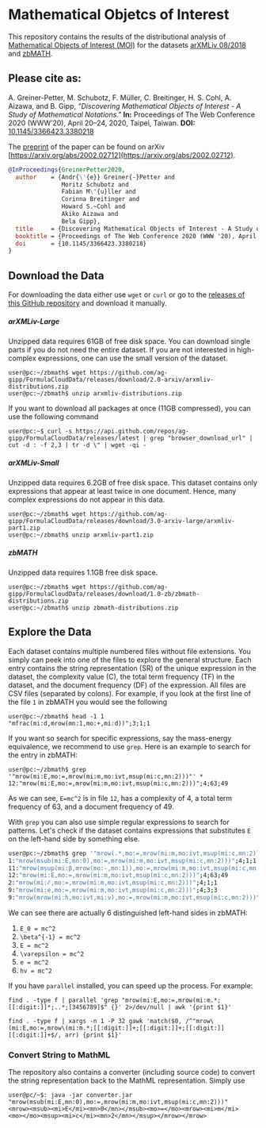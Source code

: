 
# Mathematical Objetcs of Interest

This repository contains the results of the distributional analysis of [Mathematical Objects of Interest (MOI)](https://arxiv.org/pdf/2002.02712.pdf)
for the datasets [arXMLiv 08/2018](https://sigmathling.kwarc.info/resources/arxmliv-dataset-082018/) and 
[zbMATH](https://zbmath.org/). 

## Please cite as:
A. Greiner-Petter, M. Schubotz, F. Müller, C. Breitinger, H. S. Cohl, A. Aizawa, and B. Gipp,
*"Discovering Mathematical Objects of Interest - A Study of Mathematical Notations."* 
**In:** Proceedings of The Web Conference 2020 (WWW’20), April 20–24, 2020, Taipei, Taiwan.
**DOI:** [10.1145/3366423.3380218](https://doi.org/10.1145/3366423.3380218)

The [preprint](https://arxiv.org/pdf/2002.02712.pdf) of the paper can be found on arXiv [https://arxiv.org/abs/2002.02712](https://arxiv.org/abs/2002.02712).

```bibtex
@InProceedings{GreinerPetter2020,
  author    = {Andr{\'{e}} Greiner{-}Petter and
               Moritz Schubotz and
               Fabian M\"{u}ller and
               Corinna Breitinger and
               Howard S.~Cohl and
               Akiko Aizawa and
               Bela Gipp},
  title     = {Discovering Mathematical Objects of Interest - A Study of Mathematical Notations},
  booktitle = {Proceedings of The Web Conference 2020 (WWW '20), April 20--24, 2020, Taipei, Taiwan},
  doi       = {10.1145/3366423.3380218}
}
```

## Download the Data

For downloading the data either use `wget` or `curl` or go to the [releases of this GitHub repository](https://github.com/ag-gipp/FormulaCloudData/releases) and download it manually.

##### arXMLiv-Large
Unzipped data requires 61GB of free disk space. 
You can download single parts if you do not need the entire dataset.
If you are not interested in high-complex expressions, one can use the small version of the dataset.
```shell script
user@pc:~/zbmath$ wget https://github.com/ag-gipp/FormulaCloudData/releases/download/2.0-arxiv/arxmliv-distributions.zip
user@pc:~/zbmath$ unzip arxmliv-distributions.zip
```

If you want to download all packages at once (11GB compressed), you can use the following command
```shell script
user@pc:~$ curl -s https://api.github.com/repos/ag-gipp/FormulaCloudData/releases/latest | grep "browser_download_url" | cut -d : -f 2,3 | tr -d \" | wget -qi -
```

##### arXMLiv-Small
Unzipped data requires 6.2GB of free disk space. 
This dataset contains only expressions that appear at least twice in one document. 
Hence, many complex expressions do not appear in this data. 
```shell script
user@pc:~/zbmath$ wget https://github.com/ag-gipp/FormulaCloudData/releases/download/3.0-arxiv-large/arxmliv-part1.zip
user@pc:~/zbmath$ unzip arxmliv-part1.zip
```


##### zbMATH
Unzipped data requires 1.1GB free disk space.
```shell script
user@pc:~/zbmath$ wget https://github.com/ag-gipp/FormulaCloudData/releases/download/1.0-zb/zbmath-distributions.zip
user@pc:~/zbmath$ unzip zbmath-distributions.zip
```

## Explore the Data

Each dataset contains multiple numbered files without file extensions. You simply can peek into one of the files to explore the general structure. Each entry contains the string representation (SR) of the unique expression in the dataset, the complexity value (C), the total term frequency (TF) in the dataset, and the document frequency (DF) of the expression. All files are CSV files (separated by colons). For example, if you look at the first line of the file `1` in zbMATH you would see the following
```shell script
user@pc:~/zbmath$ head -1 1
"mfrac(mi:d,mrow(mn:1,mo:+,mi:d))";3;1;1
```

If you want so search for specific expressions, say the mass-energy equivalence, we recommend to use `grep`. Here is an example to search for the entry in zbMATH:
```shell script
user@pc:~/zbmath$ grep '"mrow(mi:E,mo:=,mrow(mi:m,mo:ivt,msup(mi:c,mn:2)))"' *
12:"mrow(mi:E,mo:=,mrow(mi:m,mo:ivt,msup(mi:c,mn:2)))";4;63;49
```
As we can see, `E=mc^2` is in file `12`, has a complexity of 4, a total term frequency of 63, and a document frequency of 49.

With `grep` you can also use simple regular expressions to search for patterns. Let's check if the dataset contains expressions that substitutes `E` on the left-hand side by something else.
``` sh
user@pc:~/zbmath$ grep '"mrow(.*,mo:=,mrow(mi:m,mo:ivt,msup(mi:c,mn:2)))"' *
1:"mrow(msub(mi:E,mn:0),mo:=,mrow(mi:m,mo:ivt,msup(mi:c,mn:2)))";4;1;1
11:"mrow(msup(mi:β,mrow(mo:-,mn:1)),mo:=,mrow(mi:m,mo:ivt,msup(mi:c,mn:2)))";4;1;1
12:"mrow(mi:E,mo:=,mrow(mi:m,mo:ivt,msup(mi:c,mn:2)))";4;63;49
2:"mrow(mi:ℰ,mo:=,mrow(mi:m,mo:ivt,msup(mi:c,mn:2)))";4;1;1
9:"mrow(mi:e,mo:=,mrow(mi:m,mo:ivt,msup(mi:c,mn:2)))";4;3;3
9:"mrow(mrow(mi:h,mo:ivt,mi:ν),mo:=,mrow(mi:m,mo:ivt,msup(mi:c,mn:2)))";4;1;1
```
We can see there are actually 6 distinguished left-hand sides in zbMATH:
1) `E_0 = mc^2`
2) `\beta^{-1} = mc^2`
3) `E = mc^2`
4) `\varepsilon = mc^2`
5) `e = mc^2`
6) `hv = mc^2`

If you have `parallel` installed, you can speed up the process. For example:
```shell script
find . -type f | parallel 'grep "mrow(mi:E,mo:=,mrow(mi:m.*;[[:digit:]]*;..*;[3456789]$" {}' 2>/dev/null | awk '{print $1}'

find . -type f | xargs -n 1 -P 32 gawk 'match($0, /^"mrow\(mi:E,mo:=,mrow\(mi:m.*;[[:digit:]]+;[[:digit:]]+;[[:digit:]][[:digit:]]+$/, arr) {print $1}'
```

### Convert String to MathML
The repository also contains a converter (including source code) to convert the string representation back to the MathML representation.
Simply use
```shell script
user@pc/~$: java -jar converter.jar "mrow(msub(mi:E,mn:0),mo:=,mrow(mi:m,mo:ivt,msup(mi:c,mn:2)))"
<mrow><msub><mi>E</mi><mn>0</mn></msub><mo>=</mo><mrow><mi>m</mi><mo>⁢</mo><msup><mi>c</mi><mn>2</mn></msup></mrow></mrow>
```
